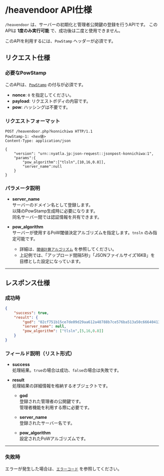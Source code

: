 # /heavendoor API仕様

`/heavendoor` は、サーバーの初期化と管理者公開鍵の登録を行うAPIです。
このAPIは **1度のみ実行可能** で、成功後は二度と使用できません。

このAPIを利用するには、`PowStamp` ヘッダーが必須です。

## リクエスト仕様

### 必要なPowStamp
このAPIは、[`PowStamp`](../../powstamp.md) の付与が必須です。

- **nonce**: `0` を指定してください。
- **payload**: リクエストボディの内容です。
- **pow**: ハッシングは不要です。

### リクエストフォーマット

```http
POST /heavendoor.php?konnichiwa HTTP/1.1
PowStamp-1: <hex値>
Content-Type: application/json

{
    "version": "urn::nyatla.jp:json-request::jsonpost-konnichiwa:1",
    "params":{
        "pow_algorithm":["tlsln",[10,16,0.8]],
        "server_name":null
    }
}
```

### パラメータ説明

- **server_name**  
    サーバーのドメイン名として登録します。  
    以降のPowStamp生成時に必要になります。  
    同名サーバー間では認証情報を共有できます。

- **pow_algorithm**  
    サーバーが使用するPoW閾値決定アルゴリズムを指定します。`tnsln` のみ指定可能です。  
    - 詳細は、[`閾値計算アルゴリズム`](../../powstamp.md#閾値計算アルゴリズム) を参照してください。  
    - 上記例では、「アップロード間隔5秒」「JSONファイルサイズ16KB」を目標とした設定になっています。

---

## レスポンス仕様

### 成功時

```json
{
    "success": true,
    "result": {
        "god": "02cf751b15ce7de09d29aa612a48788b7ce576ba513a50c666404131d2988f5718",
        "server_name": null,
        "pow_algorithm": ["tlsln",[5,16,0.8]]
    }
}
```

### フィールド説明（リスト形式）

- **success**  
    処理結果。`true`の場合は成功、`false`の場合は失敗です。

- **result**  
    処理結果の詳細情報を格納するオブジェクトです。

    - **god**  
        登録された管理者の公開鍵です。  
        管理者機能を利用する際に必要です。

    - **server_name**  
        登録されたサーバー名です。

    - **pow_algorithm**  
        設定されたPoWアルゴリズムです。

---

### 失敗時

エラーが発生した場合は、[`エラーコード`](./errorcodes.md) を参照してください。

